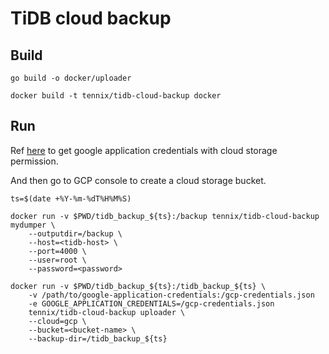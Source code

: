 # TiDB cloud backup

## Build

```shell
go build -o docker/uploader

docker build -t tennix/tidb-cloud-backup docker
```

## Run

Ref [here](https://cloud.google.com/docs/authentication/production#obtaining_and_providing_service_account_credentials_manually) to get google application credentials with cloud storage permission.

And then go to GCP console to create a cloud storage bucket.

```shell
ts=$(date +%Y-%m-%dT%H%M%S)

docker run -v $PWD/tidb_backup_${ts}:/backup tennix/tidb-cloud-backup mydumper \
    --outputdir=/backup \
    --host=<tidb-host> \
    --port=4000 \
    --user=root \
    --password=<password>

docker run -v $PWD/tidb_backup_${ts}:/tidb_backup_${ts} \
    -v /path/to/google-application-credentials:/gcp-credentials.json
    -e GOOGLE_APPLICATION_CREDENTIALS=/gcp-credentials.json
    tennix/tidb-cloud-backup uploader \
    --cloud=gcp \
    --bucket=<bucket-name> \
    --backup-dir=/tidb_backup_${ts}
```
